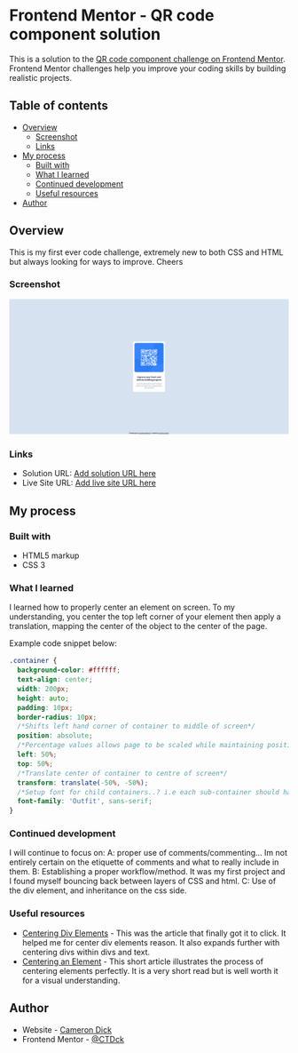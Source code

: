 # Frontend Mentor - QR code component solution

This is a solution to the [QR code component challenge on Frontend Mentor](https://www.frontendmentor.io/challenges/qr-code-component-iux_sIO_H). Frontend Mentor challenges help you improve your coding skills by building realistic projects. 

## Table of contents

- [Overview](#overview)
  - [Screenshot](#screenshot)
  - [Links](#links)
- [My process](#my-process)
  - [Built with](#built-with)
  - [What I learned](#what-i-learned)
  - [Continued development](#continued-development)
  - [Useful resources](#useful-resources)
- [Author](#author)

## Overview

This is my first ever code challenge, extremely new to both CSS and HTML but always looking for ways to improve. Cheers

### Screenshot

![](./final-solution.png)

### Links

- Solution URL: [Add solution URL here](https://github.com/CTDck/QR-code-challenge)
- Live Site URL: [Add live site URL here](https://ctdck.github.io/QR-code-challenge/)

## My process

### Built with

- HTML5 markup
- CSS 3

### What I learned

I learned how to properly center an element on screen.
To my understanding, you center the top left corner of your element then apply a translation, mapping the center of the object to the center of the page.

Example code snippet below:

```css
.container {
  background-color: #ffffff;
  text-align: center;
  width: 200px;
  height: auto;
  padding: 10px;
  border-radius: 10px;
  /*Shifts left hand corner of container to middle of screen*/
  position: absolute;
  /*Percentage values allows page to be scaled while maintaining position*/
  left: 50%;
  top: 50%;
  /*Translate center of container to centre of screen*/
  transform: translate(-50%, -50%);
  /*Setup font for child containers..? i.e each sub-container should have font family [name]*/
  font-family: 'Outfit', sans-serif;
}
```

### Continued development

I will continue to focus on: 
    A: proper use of comments/commenting... Im not entirely certain on the etiquette of comments and what to really include in them.
    B: Establishing a proper workflow/method. It was my first project and I found myself bouncing back between layers of CSS and html.
    C: Use of the div element, and inheritance on the css side.

### Useful resources

- [Centering Div Elements](https://blog.hubspot.com/website/center-div-css) - This was the article that finally got it to click. It helped me for center div elements reason. It also expands further with centering divs within divs and text.
- [Centering an Element](https://css-tricks.com/quick-css-trick-how-to-center-an-object-exactly-in-the-center/) - This short article illustrates the process of centering elements perfectly. It is a very short read but is well worth it for a visual understanding.

## Author

- Website - [Cameron Dick](https://ctdck.github.io/CurriculumVitae/)
- Frontend Mentor - [@CTDck](https://www.frontendmentor.io/profile/CTDck)
